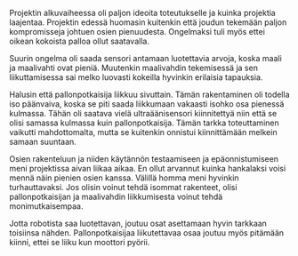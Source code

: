 Projektin alkuvaiheessa oli paljon ideoita toteutukselle ja kuinka projektia laajentaa. 
Projektin edessä huomasin kuitenkin että joudun tekemään paljon kompromisseja johtuen osien pienuudesta. 
Ongelmaksi tuli myös ettei oikean kokoista palloa ollut saatavalla. 

Suurin ongelma oli saada sensori antamaan luotettavia arvoja, koska maali ja maalivahti ovat pieniä. 
Muutenkin maalivahdin tekemisessä ja sen liikuttamisessa sai melko luovasti kokeilla hyvinkin erilaisia
tapauksia.

Halusin että pallonpotkaisija liikkuu sivuttain. Tämän rakentaminen oli todella iso päänvaiva, koska se piti
saada liikkumaan vakaasti isohko osa pienessä kulmassa. Tähän oli saatava vielä ultraäänisensori kiinnitettyä
niin että se olisi samassa kulmassa kuin pallonpotkaisija. Tämän tarkka toteuttaminen vaikutti mahdottomalta, mutta
se kuitenkin onnistui kiinnittämään melkein samaan suuntaan.

Osien rakenteluun ja niiden käytännön testaamiseen ja epäonnistumiseen meni projektissa aivan liikaa aikaa. En ollut
arvannut kuinka hankalaksi voisi mennä näin pienien osien kanssa. Välillä homma meni hyvinkin turhauttavaksi. Jos olisin
voinut tehdä isommat rakenteet, olisi pallonpotkaisijan ja maalivahdin liikkumisesta voinut tehdä monimutkaisempaa.

Jotta robotista saa luotettavan, joutuu osat asettamaan hyvin tarkkaan toisiinsa nähden. Pallonpotkaisijaa liikutettavaa osaa
joutuu myös pitämään kiinni, ettei se liiku kun moottori pyörii.